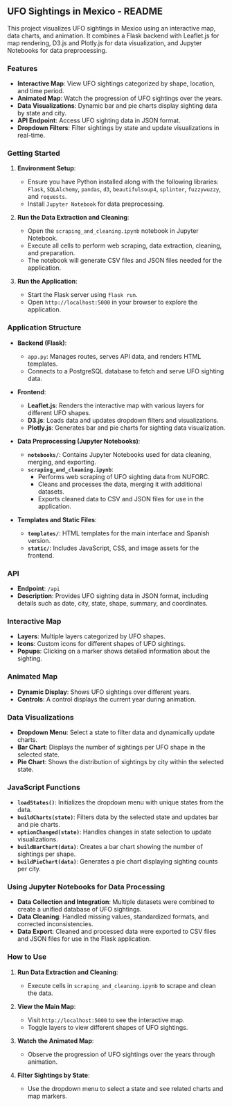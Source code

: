 ## UFO Sightings in Mexico - README

This project visualizes UFO sightings in Mexico using an interactive map, data charts, and animation. It combines a Flask backend with Leaflet.js for map rendering, D3.js and Plotly.js for data visualization, and Jupyter Notebooks for data preprocessing.

### Features

- **Interactive Map**: View UFO sightings categorized by shape, location, and time period.
- **Animated Map**: Watch the progression of UFO sightings over the years.
- **Data Visualizations**: Dynamic bar and pie charts display sighting data by state and city.
- **API Endpoint**: Access UFO sighting data in JSON format.
- **Dropdown Filters**: Filter sightings by state and update visualizations in real-time.

### Getting Started

1. **Environment Setup**:
   - Ensure you have Python installed along with the following libraries: `Flask`, `SQLAlchemy`, `pandas`, `d3`, `beautifulsoup4`, `splinter`, `fuzzywuzzy`, and `requests`.
   - Install `Jupyter Notebook` for data preprocessing.

2. **Run the Data Extraction and Cleaning**:
   - Open the `scraping_and_cleaning.ipynb` notebook in Jupyter Notebook.
   - Execute all cells to perform web scraping, data extraction, cleaning, and preparation.
   - The notebook will generate CSV files and JSON files needed for the application.

3. **Run the Application**:
   - Start the Flask server using `flask run`.
   - Open `http://localhost:5000` in your browser to explore the application.

### Application Structure

- **Backend (Flask)**:
  - `app.py`: Manages routes, serves API data, and renders HTML templates.
  - Connects to a PostgreSQL database to fetch and serve UFO sighting data.

- **Frontend**:
  - **Leaflet.js**: Renders the interactive map with various layers for different UFO shapes.
  - **D3.js**: Loads data and updates dropdown filters and visualizations.
  - **Plotly.js**: Generates bar and pie charts for sighting data visualization.

- **Data Preprocessing (Jupyter Notebooks)**:
  - **`notebooks/`**: Contains Jupyter Notebooks used for data cleaning, merging, and exporting.
  - **`scraping_and_cleaning.ipynb`**: 
    - Performs web scraping of UFO sighting data from NUFORC.
    - Cleans and processes the data, merging it with additional datasets.
    - Exports cleaned data to CSV and JSON files for use in the application.

- **Templates and Static Files**:
  - **`templates/`**: HTML templates for the main interface and Spanish version.
  - **`static/`**: Includes JavaScript, CSS, and image assets for the frontend.

### API

- **Endpoint**: `/api`
- **Description**: Provides UFO sighting data in JSON format, including details such as date, city, state, shape, summary, and coordinates.

### Interactive Map

- **Layers**: Multiple layers categorized by UFO shapes.
- **Icons**: Custom icons for different shapes of UFO sightings.
- **Popups**: Clicking on a marker shows detailed information about the sighting.

### Animated Map

- **Dynamic Display**: Shows UFO sightings over different years.
- **Controls**: A control displays the current year during animation.

### Data Visualizations

- **Dropdown Menu**: Select a state to filter data and dynamically update charts.
- **Bar Chart**: Displays the number of sightings per UFO shape in the selected state.
- **Pie Chart**: Shows the distribution of sightings by city within the selected state.

### JavaScript Functions

- **`loadStates()`**: Initializes the dropdown menu with unique states from the data.
- **`buildCharts(state)`**: Filters data by the selected state and updates bar and pie charts.
- **`optionChanged(state)`**: Handles changes in state selection to update visualizations.
- **`buildBarChart(data)`**: Creates a bar chart showing the number of sightings per shape.
- **`buildPieChart(data)`**: Generates a pie chart displaying sighting counts per city.

### Using Jupyter Notebooks for Data Processing

- **Data Collection and Integration**: Multiple datasets were combined to create a unified database of UFO sightings.
- **Data Cleaning**: Handled missing values, standardized formats, and corrected inconsistencies.
- **Data Export**: Cleaned and processed data were exported to CSV files and JSON files for use in the Flask application.

### How to Use

1. **Run Data Extraction and Cleaning**:
   - Execute cells in `scraping_and_cleaning.ipynb` to scrape and clean the data.

2. **View the Main Map**:
   - Visit `http://localhost:5000` to see the interactive map.
   - Toggle layers to view different shapes of UFO sightings.

3. **Watch the Animated Map**:
   - Observe the progression of UFO sightings over the years through animation.

4. **Filter Sightings by State**:
   - Use the dropdown menu to select a state and see related charts and map markers.
